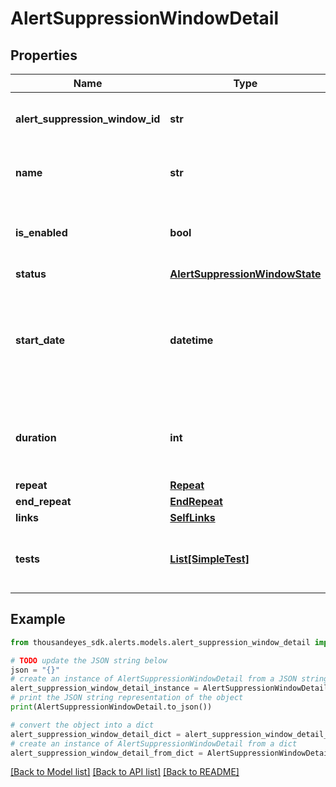 # AlertSuppressionWindowDetail


## Properties

Name | Type | Description | Notes
------------ | ------------- | ------------- | -------------
**alert_suppression_window_id** | **str** | Unique ID of the alert suppression window. | [optional] [readonly] 
**name** | **str** | Name of the alert suppression window. | [optional] 
**is_enabled** | **bool** | Set to &#x60;false&#x60; for &#x60;disabled&#x60;, &#x60;true&#x60; for &#x60;enabled&#x60;. | [optional] 
**status** | [**AlertSuppressionWindowState**](AlertSuppressionWindowState.md) |  | [optional] 
**start_date** | **datetime** | The date/time when the alert suppression window starts (ISO date-time format). | [optional] 
**duration** | **int** | Duration in seconds the suppression window is active. | [optional] 
**repeat** | [**Repeat**](Repeat.md) |  | [optional] 
**end_repeat** | [**EndRepeat**](EndRepeat.md) |  | [optional] 
**links** | [**SelfLinks**](SelfLinks.md) |  | [optional] 
**tests** | [**List[SimpleTest]**](SimpleTest.md) | List of tests assigned to the alert suppression window. | [optional] 

## Example

```python
from thousandeyes_sdk.alerts.models.alert_suppression_window_detail import AlertSuppressionWindowDetail

# TODO update the JSON string below
json = "{}"
# create an instance of AlertSuppressionWindowDetail from a JSON string
alert_suppression_window_detail_instance = AlertSuppressionWindowDetail.from_json(json)
# print the JSON string representation of the object
print(AlertSuppressionWindowDetail.to_json())

# convert the object into a dict
alert_suppression_window_detail_dict = alert_suppression_window_detail_instance.to_dict()
# create an instance of AlertSuppressionWindowDetail from a dict
alert_suppression_window_detail_from_dict = AlertSuppressionWindowDetail.from_dict(alert_suppression_window_detail_dict)
```
[[Back to Model list]](../README.md#documentation-for-models) [[Back to API list]](../README.md#documentation-for-api-endpoints) [[Back to README]](../README.md)


